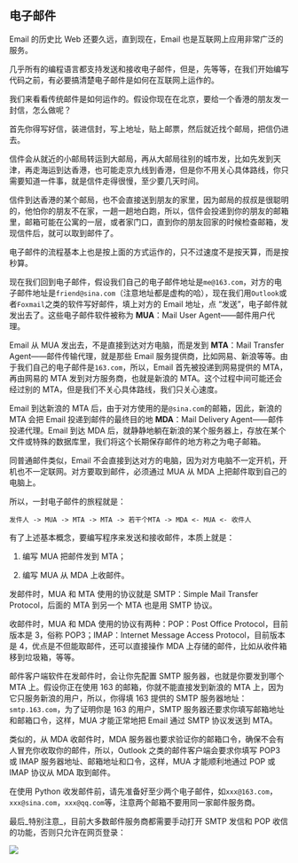 ## 电子邮件

Email 的历史比 Web 还要久远，直到现在，Email 也是互联网上应用非常广泛的服务。

几乎所有的编程语言都支持发送和接收电子邮件，但是，先等等，在我们开始编写代码之前，有必要搞清楚电子邮件是如何在互联网上运作的。

我们来看看传统邮件是如何运作的。假设你现在在北京，要给一个香港的朋友发一封信，怎么做呢？

首先你得写好信，装进信封，写上地址，贴上邮票，然后就近找个邮局，把信仍进去。

信件会从就近的小邮局转运到大邮局，再从大邮局往别的城市发，比如先发到天津，再走海运到达香港，也可能走京九线到香港，但是你不用关心具体路线，你只需要知道一件事，就是信件走得很慢，至少要几天时间。

信件到达香港的某个邮局，也不会直接送到朋友的家里，因为邮局的叔叔是很聪明的，他怕你的朋友不在家，一趟一趟地白跑，所以，信件会投递到你的朋友的邮箱里，邮箱可能在公寓的一层，或者家门口，直到你的朋友回家的时候检查邮箱，发现信件后，就可以取到邮件了。

电子邮件的流程基本上也是按上面的方式运作的，只不过速度不是按天算，而是按秒算。

现在我们回到电子邮件，假设我们自己的电子邮件地址是`me@163.com`，对方的电子邮件地址是`friend@sina.com`（注意地址都是虚构的哈），现在我们用`Outlook`或者`Foxmail`之类的软件写好邮件，填上对方的 Email 地址，点 “发送”，电子邮件就发出去了。这些电子邮件软件被称为 **MUA**：Mail User Agent——邮件用户代理。

Email 从 MUA 发出去，不是直接到达对方电脑，而是发到 **MTA**：Mail Transfer Agent——邮件传输代理，就是那些 Email 服务提供商，比如网易、新浪等等。由于我们自己的电子邮件是`163.com`，所以，Email 首先被投递到网易提供的 MTA，再由网易的 MTA 发到对方服务商，也就是新浪的 MTA。这个过程中间可能还会经过别的 MTA，但是我们不关心具体路线，我们只关心速度。

Email 到达新浪的 MTA 后，由于对方使用的是`@sina.com`的邮箱，因此，新浪的 MTA 会把 Email 投递到邮件的最终目的地 **MDA**：Mail Delivery Agent——邮件投递代理。Email 到达 MDA 后，就静静地躺在新浪的某个服务器上，存放在某个文件或特殊的数据库里，我们将这个长期保存邮件的地方称之为电子邮箱。

同普通邮件类似，Email 不会直接到达对方的电脑，因为对方电脑不一定开机，开机也不一定联网。对方要取到邮件，必须通过 MUA 从 MDA 上把邮件取到自己的电脑上。

所以，一封电子邮件的旅程就是：

```
发件人 -> MUA -> MTA -> MTA -> 若干个MTA -> MDA <- MUA <- 收件人
```

有了上述基本概念，要编写程序来发送和接收邮件，本质上就是：

1.  编写 MUA 把邮件发到 MTA；
    
2.  编写 MUA 从 MDA 上收邮件。
    

发邮件时，MUA 和 MTA 使用的协议就是 SMTP：Simple Mail Transfer Protocol，后面的 MTA 到另一个 MTA 也是用 SMTP 协议。

收邮件时，MUA 和 MDA 使用的协议有两种：POP：Post Office Protocol，目前版本是 3，俗称 POP3；IMAP：Internet Message Access Protocol，目前版本是 4，优点是不但能取邮件，还可以直接操作 MDA 上存储的邮件，比如从收件箱移到垃圾箱，等等。

邮件客户端软件在发邮件时，会让你先配置 SMTP 服务器，也就是你要发到哪个 MTA 上。假设你正在使用 163 的邮箱，你就不能直接发到新浪的 MTA 上，因为它只服务新浪的用户，所以，你得填 163 提供的 SMTP 服务器地址：`smtp.163.com`，为了证明你是 163 的用户，SMTP 服务器还要求你填写邮箱地址和邮箱口令，这样，MUA 才能正常地把 Email 通过 SMTP 协议发送到 MTA。

类似的，从 MDA 收邮件时，MDA 服务器也要求验证你的邮箱口令，确保不会有人冒充你收取你的邮件，所以，Outlook 之类的邮件客户端会要求你填写 POP3 或 IMAP 服务器地址、邮箱地址和口令，这样，MUA 才能顺利地通过 POP 或 IMAP 协议从 MDA 取到邮件。

在使用 Python 收发邮件前，请先准备好至少两个电子邮件，如`xxx@163.com`，`xxx@sina.com`，`xxx@qq.com`等，注意两个邮箱不要用同一家邮件服务商。

最后_特别注意_，目前大多数邮件服务商都需要手动打开 SMTP 发信和 POP 收信的功能，否则只允许在网页登录：

![](\fig\1050933742009056l.png)
